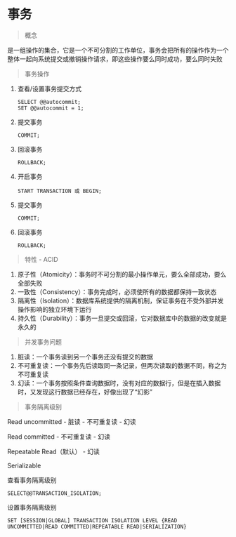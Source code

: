 # 事务

> 概念

是一组操作的集合，它是一个不可分割的工作单位，事务会把所有的操作作为一个整体一起向系统提交或撤销操作请求，即这些操作要么同时成功，要么同时失败



> 事务操作

1. 查看/设置事务提交方式

   ```mysql
   SELECT @@autocommit;
   SET @@autocommit = 1;
   ```

2. 提交事务

   ```mysql
   COMMIT;
   ```

3. 回滚事务

   ```mysql
   ROLLBACK;
   ```

   

1. 开启事务

   ```mysql
   START TRANSACTION 或 BEGIN;
   ```

2. 提交事务

   ```mysql
   COMMIT;
   ```

3. 回滚事务

   ```mysql
   ROLLBACK;
   ```



> 特性 - ACID

1. 原子性（Atomicity）：事务时不可分割的最小操作单元，要么全部成功，要么全部失败
2. 一致性（Consistency）：事务完成时，必须使所有的数据都保持一致状态
3. 隔离性（Isolation）：数据库系统提供的隔离机制，保证事务在不受外部并发操作影响的独立环境下运行
4. 持久性（Durability）：事务一旦提交或回滚，它对数据库中的数据的改变就是永久的



> 并发事务问题

1. 脏读：一个事务读到另一个事务还没有提交的数据
2. 不可重复读：一个事务先后读取同一条记录，但两次读取的数据不同，称之为不可重复读
3. 幻读：一个事务按照条件查询数据时，没有对应的数据行，但是在插入数据时，又发现这行数据已经存在，好像出现了“幻影”



> 事务隔离级别

Read uncommitted - 脏读 - 不可重复读 - 幻读

Read committed - 不可重复读 - 幻读

Repeatable Read（默认） - 幻读

Serializable

查看事务隔离级别

```mysql
SELECT@@TRANSACTION_ISOLATION;
```

设置事务隔离级别

```mysql
SET [SESSION|GLOBAL] TRANSACTION ISOLATION LEVEL {READ UNCOMMITTED|READ COMMITTED|REPEATABLE READ|SERIALIZATION}
```

